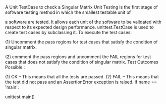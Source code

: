 A Unit TestCase to check a Singular Matrix
Unit Testing is the first stage of software testing method in which the smallest testable unit of

a software are tested. It allows each unit of the software to be validated with respect to its expected design performance.
unittest.TestCase is used to create test cases by subclassing it.
To execute the test cases:

(1) Uncomment the pass regions for test cases that satisfy the condition of singular matrix.

(2) comment the pass regions and uncomment the FAIL regions for test cases that does not satisfy the condition of singular matrix.
Test Outcomes Possible :

(1) OK – This means that all the tests are passed. (2) FAIL – This means that the test did not pass and an AssertionError exception is raised.
if name == 'main':

unittest.main()    
